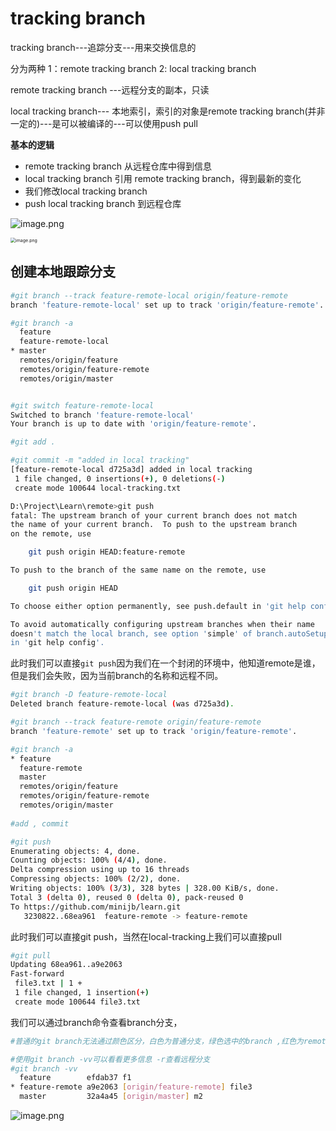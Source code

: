 # tracking branch

tracking branch---追踪分支---用来交换信息的

分为两种 1：remote tracking branch 2: local tracking branch

remote tracking branch ---远程分支的副本，只读

local tracking branch--- 本地索引，索引的对象是remote tracking branch(并非一定的)---是可以被编译的---可以使用push pull

**基本的逻辑**

- remote tracking branch 从远程仓库中得到信息
- local tracking branch 引用 remote tracking branch，得到最新的变化
- 我们修改local tracking branch
- push local tracking branch  到远程仓库

![image.png](https://s2.loli.net/2022/12/20/JpI3YynHmCTZMsw.png)

<img src="https://s2.loli.net/2022/12/20/Oq9mXNGIPEJKwaY.png" alt="image.png" style="zoom:50%;" />

## 创建本地跟踪分支

```sh
#git branch --track feature-remote-local origin/feature-remote
branch 'feature-remote-local' set up to track 'origin/feature-remote'.

#git branch -a
  feature
  feature-remote-local
* master
  remotes/origin/feature
  remotes/origin/feature-remote
  remotes/origin/master


#git switch feature-remote-local
Switched to branch 'feature-remote-local'
Your branch is up to date with 'origin/feature-remote'.

#git add .

#git commit -m "added in local tracking"
[feature-remote-local d725a3d] added in local tracking
 1 file changed, 0 insertions(+), 0 deletions(-)
 create mode 100644 local-tracking.txt

D:\Project\Learn\remote>git push               
fatal: The upstream branch of your current branch does not match
the name of your current branch.  To push to the upstream branch
on the remote, use

    git push origin HEAD:feature-remote

To push to the branch of the same name on the remote, use

    git push origin HEAD

To choose either option permanently, see push.default in 'git help config'.

To avoid automatically configuring upstream branches when their name
doesn't match the local branch, see option 'simple' of branch.autoSetupMerge
in 'git help config'.
```

此时我们可以直接`git push`因为我们在一个封闭的环境中，他知道remote是谁，但是我们会失败，因为当前branch的名称和远程不同。

```sh
#git branch -D feature-remote-local
Deleted branch feature-remote-local (was d725a3d).

#git branch --track feature-remote origin/feature-remote
branch 'feature-remote' set up to track 'origin/feature-remote'.

#git branch -a
* feature
  feature-remote
  master
  remotes/origin/feature
  remotes/origin/feature-remote
  remotes/origin/master
  
#add , commit

#git push
Enumerating objects: 4, done.
Counting objects: 100% (4/4), done.
Delta compression using up to 16 threads
Compressing objects: 100% (2/2), done.
Writing objects: 100% (3/3), 328 bytes | 328.00 KiB/s, done.
Total 3 (delta 0), reused 0 (delta 0), pack-reused 0
To https://github.com/minijb/learn.git
   3230822..68ea961  feature-remote -> feature-remote
```

此时我们可以直接git push，当然在local-tracking上我们可以直接pull

```sh
#git pull
Updating 68ea961..a9e2063
Fast-forward
 file3.txt | 1 +
 1 file changed, 1 insertion(+)
 create mode 100644 file3.txt

```

我们可以通过branch命令查看branch分支，

```sh
#普通的git branch无法通过颜色区分，白色为普通分支，绿色选中的branch ,红色为remote-tracking

#使用git branch -vv可以看看更多信息 -r查看远程分支
#git branch -vv
  feature        efdab37 f1
* feature-remote a9e2063 [origin/feature-remote] file3
  master         32a4a45 [origin/master] m2
```

![image.png](https://s2.loli.net/2022/12/21/3Qk1Vd2Dl5GZwsM.png)

